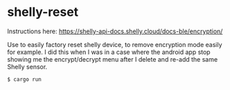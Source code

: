 # shelly-reset

Instructions here: https://shelly-api-docs.shelly.cloud/docs-ble/encryption/

Use to easily factory reset shelly device, to remove encryption mode easily for example.
I did this when I was in a case where the android app stop showing me the encrypt/decrypt menu after I delete and re-add the same Shelly sensor.

```
$ cargo run
```
